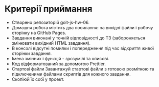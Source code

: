 # Критерії приймання 
- Створено репозиторій goit-js-hw-06. 
- Домашня робота містить два посилання: на вихідні файли і робочу сторінку на GitHub Pages. 
- Завдання виконані у точній відповідності до ТЗ (забороняється змінювати вихідний HTML завдання). 
- В консолі відсутні помилки і попередження під час відкриття живої сторінки завдання. 
- Імена змінних і функцій - зрозумілі та описові. 
- Код відформатований за допомогою Prettier. 
- Стартові файли Завантажуй стартові файли з готовою розміткою та підключеними файлами скриптів для кожного завдання.
- Скопіюй їх собі у проект.
